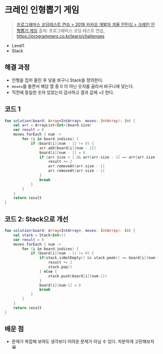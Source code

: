 # 크레인 인형뽑기 게임

> [프로그래머스 코딩테스트 연습 > 2019 카카오 개발자 겨울 인턴십 > 크레인 인형뽑기 게임](https://programmers.co.kr/learn/courses/30/lessons/64061)
> 출처: 프로그래머스 코딩 테스트 연습, https://programmers.co.kr/learn/challenges

- Level1
- Stack

## 해결 과정

- 인형을 집어 올린 후 넣을 바구니 Stack을 정의한다.
- `moves`를 돌면서 해당 열 중 0 이 아닌 숫자를 골라서 바구니에 넣는다.
- 직전에 동일한 숫자 있었는지 검사하고 결과 값에 +2 한다.

## 코드 1

```kotlin
fun solution(board: Array<IntArray>, moves: IntArray): Int {
    val arr = ArrayList<Int>(board.size)
    var result = 0
    moves.forEach { num ->
        for (i in board.indices) {
            if (board[i][num - 1] != 0) {
                arr.add(board[i][num - 1])
                board[i][num - 1] = 0
                if (arr.size > 1 && arr[arr.size - 1] == arr[arr.size - 2]) {
                    result += 2
                    arr.removeAt(arr.size - 1)
                    arr.removeAt(arr.size - 1)
                }
                break
            }
        }
    }
    return result
}

```

## 코드 2: Stack으로 개선

```kotlin
fun solution(board: Array<IntArray>, moves: IntArray): Int {
    val stack = Stack<Int>()
    var result = 0
    moves.forEach { num ->
        for (i in board.indices) {
            if (board[i][num - 1] != 0) {
                if(stack.isNotEmpty() && stack.peek() == board[i][num-1]) {
                    result += 2
                    stack.pop()
                } else {
                    stack.push(board[i][num-1])
                }
                board[i][num-1] = 0
                break
            }
        }
    }
    return result
}
```

## 배운 점

- 문제가 복잡해 보여도 생각보다 어려운 문제가 아닐 수 있다. 차분하게 고민해보자 😀
